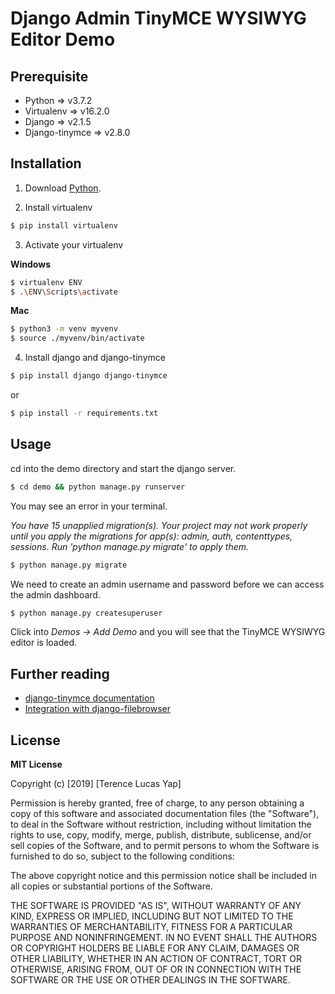 # Django Admin TinyMCE WYSIWYG Editor Demo

## Prerequisite
* Python => v3.7.2
* Virtualenv => v16.2.0
* Django => v2.1.5
* Django-tinymce => v2.8.0

## Installation

1. Download [Python](https://www.python.org/downloads/).


2. Install virtualenv

```sh
$ pip install virtualenv
```

3. Activate your virtualenv

**Windows**
```sh
$ virtualenv ENV
$ .\ENV\Scripts\activate
```

**Mac**
```sh
$ python3 -m venv myvenv
$ source ./myvenv/bin/activate
 ```

4. Install django and django-tinymce

```sh
$ pip install django django-tinymce
 ```
 or
 ```sh
 $ pip install -r requirements.txt
  ```

## Usage

cd into the demo directory and start the django server.
```sh
$ cd demo && python manage.py runserver
```
You may see an error in your terminal.

*You have 15 unapplied migration(s). Your project may not work properly until you apply the migrations for app(s): admin, auth, contenttypes, sessions.
Run 'python manage.py migrate' to apply them.*

```sh
$ python manage.py migrate
```

We need to create an admin username and password before we can access the admin dashboard.

```sh
$ python manage.py createsuperuser
```

Click into *Demos -> Add Demo* and you will see that the TinyMCE WYSIWYG editor is loaded.

## Further reading
* [django-tinymce documentation](https://django-tinymce.readthedocs.io/en/latest/)
* [Integration with django-filebrowser](https://django-filebrowser.readthedocs.io/en/latest/)

## License
**MIT License**

Copyright (c) [2019] [Terence Lucas Yap]

Permission is hereby granted, free of charge, to any person obtaining a copy
of this software and associated documentation files (the "Software"), to deal
in the Software without restriction, including without limitation the rights
to use, copy, modify, merge, publish, distribute, sublicense, and/or sell
copies of the Software, and to permit persons to whom the Software is
furnished to do so, subject to the following conditions:

The above copyright notice and this permission notice shall be included in all
copies or substantial portions of the Software.

THE SOFTWARE IS PROVIDED "AS IS", WITHOUT WARRANTY OF ANY KIND, EXPRESS OR
IMPLIED, INCLUDING BUT NOT LIMITED TO THE WARRANTIES OF MERCHANTABILITY,
FITNESS FOR A PARTICULAR PURPOSE AND NONINFRINGEMENT. IN NO EVENT SHALL THE
AUTHORS OR COPYRIGHT HOLDERS BE LIABLE FOR ANY CLAIM, DAMAGES OR OTHER
LIABILITY, WHETHER IN AN ACTION OF CONTRACT, TORT OR OTHERWISE, ARISING FROM,
OUT OF OR IN CONNECTION WITH THE SOFTWARE OR THE USE OR OTHER DEALINGS IN THE
SOFTWARE.
